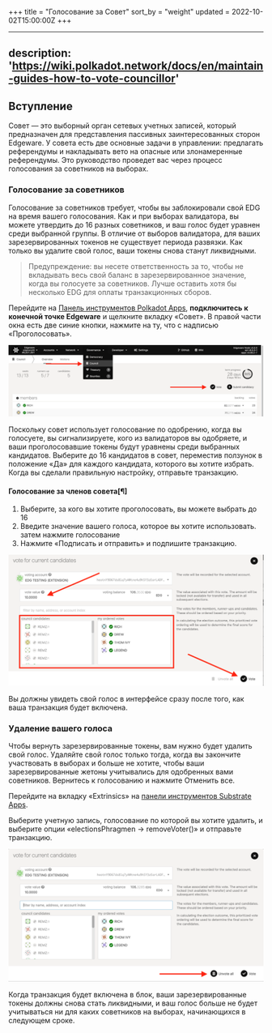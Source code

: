 +++
title = "Голосование за Совет"
sort_by = "weight"
updated = 2022-10-02T15:00:00Z
+++

---
description: 'https://wiki.polkadot.network/docs/en/maintain-guides-how-to-vote-councillor'
---

## Вступление <a id="__docusaurus"></a>

Совет — это выборный орган сетевых учетных записей, который предназначен для представления пассивных заинтересованных сторон Edgeware. У совета есть две основные задачи в управлении: предлагать референдумы и накладывать вето на опасные или злонамеренные референдумы. Это руководство проведет вас через процесс голосования за советников на выборах.

### Голосование за советников

Голосование за советников требует, чтобы вы заблокировали свой EDG на время вашего голосования. Как и при выборах валидатора, вы можете утвердить до 16 разных советников, и ваш голос будет уравнен среди выбранной группы. В отличие от выборов валидатора, для ваших зарезервированных токенов не существует периода развязки. Как только вы удалите свой голос, ваши токены снова станут ликвидными.

> Предупреждение: вы несете ответственность за то, чтобы не вкладывать весь свой баланс в зарезервированное значение, когда вы голосуете за советников. Лучше оставить хотя бы несколько EDG для оплаты транзакционных сборов.

Перейдите на [Панель инструментов Polkadot Apps](https://polkadot.js.org/apps), **подключитесь к конечной точке Edgeware** и щелкните вкладку «Совет». В правой части окна есть две синие кнопки, нажмите на ту, что с надписью «Проголосовать».

![](./assets/vote.png)

Поскольку совет использует голосование по одобрению, когда вы голосуете, вы сигнализируете, кого из валидаторов вы одобряете, и ваши проголосовавшие токены будут уравнены среди выбранных кандидатов. Выберите до 16 кандидатов в совет, переместив ползунок в положение «Да» для каждого кандидата, которого вы хотите избрать. Когда вы сделали правильную настройку, отправьте транзакцию.

#### Голосование за членов совета[¶]

1. Выберите, за кого вы хотите проголосовать, вы можете выбрать до 16
2. Введите значение вашего голоса, которое вы хотите использовать. затем нажмите голосование
3. Нажмите «Подписать и отправить» и подпишите транзакцию.

![](./assets/councile-vote.png)

Вы должны увидеть свой голос в интерфейсе сразу после того, как ваша транзакция будет включена.

### Удаление вашего голоса

Чтобы вернуть зарезервированные токены, вам нужно будет удалить свой голос. Удаляйте свой голос только тогда, когда вы закончите участвовать в выборах и больше не хотите, чтобы ваши зарезервированные жетоны учитывались для одобренных вами советников. Вернитесь к голосованию и нажмите Отменить все.

Перейдите на вкладку «Extrinsics» на [панели инструментов Substrate Apps](https://polkadot.js.org/apps).

Выберите учетную запись, голосование по которой вы хотите удалить, и выберите опции «electionsPhragmen -> removeVoter\(\)» и отправьте транзакцию.

![](./assets/Unvote.png)

Когда транзакция будет включена в блок, ваши зарезервированные токены должны снова стать ликвидными, и ваш голос больше не будет учитываться ни для каких советников на выборах, начинающихся в следующем сроке.


